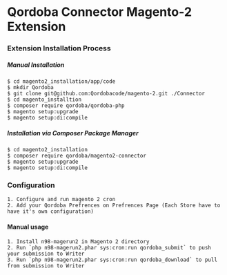 
# Qordoba Connector Magento-2 Extension
 
 
### Extension Installation Process

##### Manual Installation

```$xslt
$ cd magento2_installation/app/code
$ mkdir Qordoba
$ git clone git@github.com:Qordobacode/magento-2.git ./Connector
$ cd magento_installtion
$ composer require qordoba/qordoba-php
$ magento setup:upgrade
$ magento setup:di:compile
```

##### Installation via Composer Package Manager

```$xslt
$ cd magento2_installation
$ composer require qordoba/magento2-connector
$ magento setup:upgrade
$ magento setup:di:compile
```

### Configuration

    1. Configure and run magento 2 cron
    2. Add your Qordoba Prefrences on Prefrences Page (Each Store have to have it's own configuration)

#### Manual usage

    1. Install n98-magerun2 in Magento 2 directory
    2. Run `php n98-magerun2.phar sys:cron:run qordoba_submit` to push your submission to Writer
    3. Run `php n98-magerun2.phar sys:cron:run qordoba_download` to pull from submission to Writer

